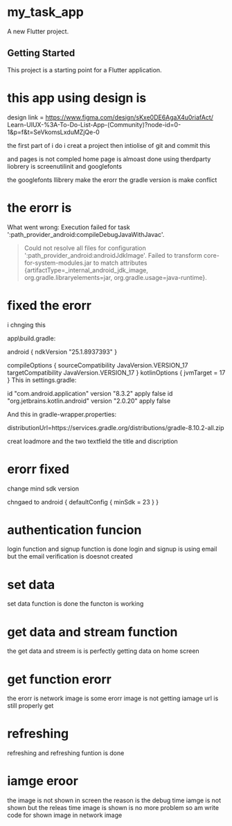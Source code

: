 # my_task_app

A new Flutter project.

## Getting Started

This project is a starting point for a Flutter application.

# this app using design is 

design link =  https://www.figma.com/design/sKxe0DE6AgaX4u0riafAct/    Learn-UIUX-%3A-To-Do-List-App-(Community)?node-id=0-1&p=f&t=SeVkomsLxduMZjQe-0

the first part of i do  i  creat a project then intiolise of git and commit this 

and pages is not compled home page is almoast done 
using therdparty liobrery is screenutilinit
and googlefonts 

the googlefonts llibrery make the erorr the gradle version is make conflict

# the erorr is  

What went wrong:
Execution failed for task ':path_provider_android:compileDebugJavaWithJavac'.
> Could not resolve all files for configuration ':path_provider_android:androidJdkImage'.
   > Failed to transform core-for-system-modules.jar to match attributes {artifactType=_internal_android_jdk_image, org.gradle.libraryelements=jar, org.gradle.usage=java-runtime}.


# fixed the erorr 

i chnging this

app\build.gradle:

android {
  ndkVersion "25.1.8937393"
}

compileOptions {
  sourceCompatibility JavaVersion.VERSION_17
  targetCompatibility JavaVersion.VERSION_17
}
kotlinOptions {
  jvmTarget = 17
}
This in settings.gradle:

id "com.android.application" version "8.3.2" apply false
id "org.jetbrains.kotlin.android" version "2.0.20" apply false


And this in gradle-wrapper.properties:

distributionUrl=https\://services.gradle.org/distributions/gradle-8.10.2-all.zip


creat loadmore and the two textfield the title and discription


# erorr fixed

change mind sdk version

chngaed to
android {
    defaultConfig {
        minSdk = 23
    }
}

# authentication funcion 

login function and signup function is done login and signup is using email but the email verification is doesnot created 

# set data 

set data function is done the functon is working 

# get data and stream function 

the get data and streem is is perfectly getting data on home screen

# get function erorr 

the erorr is network image is some erorr
image is not getting iamage url is still properly get

# refreshing

refreshing and refreshing funtion is done 

# iamge eroor

the image is not shown in screen the reason is the debug time iamge is not shown
but the releas time image is shown is no more problem 
so am write code for shown image in network image 



